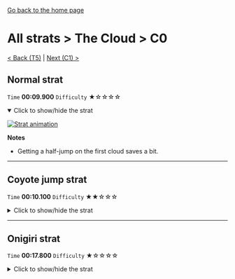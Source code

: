 [Go back to the home page](https://github.com/Doublevil/scbspeedrun)

# All strats > The Cloud > C0

[< Back (T5)](https://github.com/Doublevil/scbspeedrun/blob/main/levels/all_lvl/T/T5.md) | [Next (C1) >](https://github.com/Doublevil/scbspeedrun/blob/main/levels/all_lvl/C/C1.md)

## Normal strat

`Time` **00:09.900** `Difficulty` ★☆☆☆☆
<details open>
  <summary>Click to show/hide the strat</summary>

  [![Strat animation](https://github.com/Doublevil/scbspeedrun/blob/main/media/levels/C/C0_Strat.webp)](https://github.com/Doublevil/scbspeedrun/blob/main/media/levels/C/C0_Strat.mp4?raw=true)

  **Notes**
  - Getting a half-jump on the first cloud saves a bit.
</details>

---
## Coyote jump strat

`Time` **00:10.100** `Difficulty` ★★☆☆☆
<details>
  <summary>Click to show/hide the strat</summary>

  [![Strat animation](https://github.com/Doublevil/scbspeedrun/blob/main/media/levels/C/C0_CloudSkip.webp)](https://github.com/Doublevil/scbspeedrun/blob/main/media/levels/C/C0_CloudSkip.mp4?raw=true)

  **Notes**
  - This is almost as fast as the other strat, but maybe a little bit more risky.
  - To skip the cloud, you have to make sure you're jumping after falling, near the end of your coyote time period.
</details>

---
## Onigiri strat

`Time` **00:17.800** `Difficulty` ★☆☆☆☆
<details>
  <summary>Click to show/hide the strat</summary>

  [![Strat animation](https://github.com/Doublevil/scbspeedrun/blob/main/media/levels/C/C0_Onigiri.webp)](https://github.com/Doublevil/scbspeedrun/blob/main/media/levels/C/C0_Onigiri.mp4?raw=true)

  **Notes**
  - On the onigiri path, cancelling the jumps saves seconds but is definitely risky.
</details>
